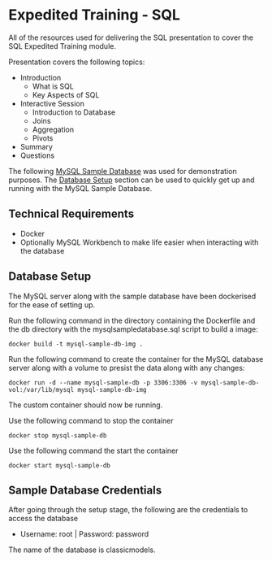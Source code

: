 # Expedited Training - SQL 

All of the resources used for delivering the SQL presentation to cover the SQL Expedited Training module.

Presentation covers the following topics:
- Introduction
  - What is SQL
  - Key Aspects of SQL
- Interactive Session
  - Introduction to Database
  - Joins
  - Aggregation
  - Pivots
- Summary
- Questions

The following [MySQL Sample Database](https://www.mysqltutorial.org/getting-started-with-mysql/mysql-sample-database/) was used for demonstration purposes. The [Database Setup](#database-setup) section can be used to quickly get up and running with the MySQL Sample Database.

## Technical Requirements
- Docker
- Optionally MySQL Workbench to make life easier when interacting with the database

## Database Setup
The MySQL server along with the sample database have been dockerised for the ease of setting up.

Run the following command in the directory containing the Dockerfile and the db directory with the mysqlsampledatabase.sql script to build a image:
```
docker build -t mysql-sample-db-img .
```

Run the following command to create the container for the MySQL database server along with a volume to presist the data along with any changes:
```
docker run -d --name mysql-sample-db -p 3306:3306 -v mysql-sample-db-vol:/var/lib/mysql mysql-sample-db-img
```

The custom container should now be running.

Use the following command to stop the container
```
docker stop mysql-sample-db
```

Use the following command the start the container
```
docker start mysql-sample-db
```

## Sample Database Credentials
After going through the setup stage, the following are the credentials to access the database
- Username: root | Password: password

The name of the database is classicmodels.
